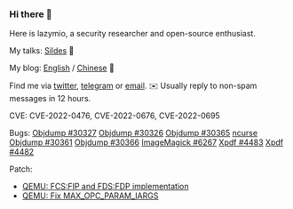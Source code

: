 ### Hi there 👋

<!--
**wtdcode/wtdcode** is a ✨ _special_ ✨ repository because its `README.md` (this file) appears on your GitHub profile.

Here are some ideas to get you started:

- 🔭 I’m currently working on ...
- 🌱 I’m currently learning ...
- 👯 I’m looking to collaborate on ...
- 🤔 I’m looking for help with ...
- 💬 Ask me about ...
- 📫 How to reach me: ...
- 😄 Pronouns: ...
- ⚡ Fun fact: ...
-->

Here is lazymio, a security researcher and open-source enthusiast.

My talks: [Sildes](https://github.com/wtdcode/mytalks) 📜

My blog: [English](https://blog.lazym.io) / [Chinese](https://blog.ihomura.cn) 📝

Find me via [twitter](https://twitter.com/pwnedmio), [telegram](https://t.me/lazymio) or [email](mailto:mio@lazym.io). ✉️ Usually reply to non-spam messages in 12 hours.

CVE: CVE-2022-0476, CVE-2022-0676, CVE-2022-0695

Bugs: [Objdump #30327](https://sourceware.org/bugzilla/show_bug.cgi?id=30327) [Objdump #30326](https://sourceware.org/bugzilla/show_bug.cgi?id=30326) [Objdump #30365](https://sourceware.org/bugzilla/show_bug.cgi?id=30365) [ncurse](https://lists.gnu.org/archive/html/bug-ncurses/2023-04/msg00020.html) [Objdump #30361](https://sourceware.org/bugzilla/show_bug.cgi?id=30361) [Objdump #30366](https://sourceware.org/bugzilla/show_bug.cgi?id=30366) [ImageMagick #6267](https://github.com/ImageMagick/ImageMagick/issues/6267) [Xpdf #4483](https://forum.xpdfreader.com/viewtopic.php?p=44483) [Xpdf #4482](https://forum.xpdfreader.com/viewtopic.php?p=44482)

Patch:

- [QEMU: FCS:FIP and FDS:FDP implementation](https://github.com/qemu/qemu/commit/84abdd7d271c2df69a9d394be093efd885da7a4c)
- [QEMU: Fix MAX_OPC_PARAM_IARGS](https://github.com/qemu/qemu/commit/0166feda3257b5987be62566ad1f421c6527ba67)

